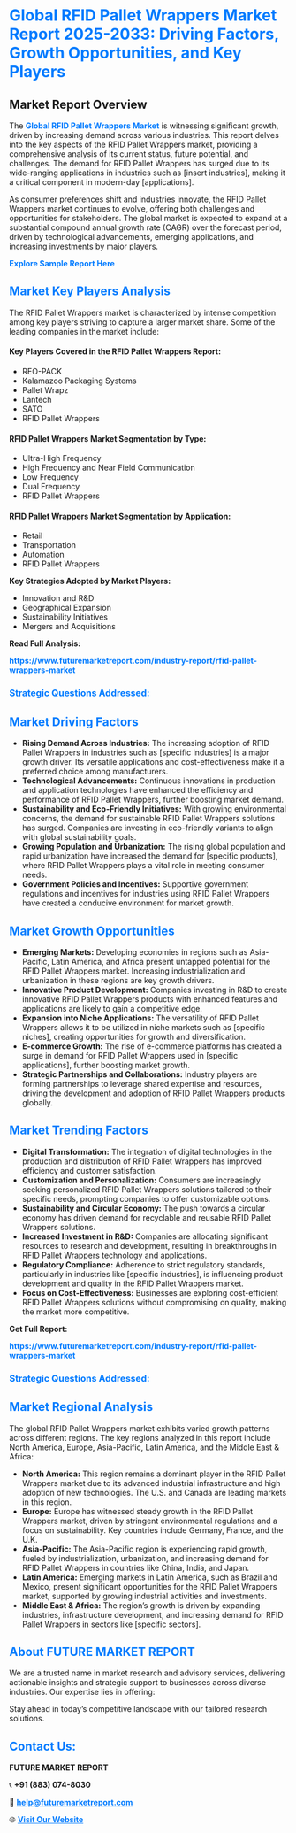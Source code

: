 <h1 style="color: #007BFF;">Global RFID Pallet Wrappers Market Report 2025-2033: Driving Factors, Growth Opportunities, and Key Players</h1>

<section id="overview">
<h2>Market Report Overview</h2>
<p>The <a href="https://www.futuremarketreport.com/industry-report/rfid-pallet-wrappers-market" style="color: #007BFF; text-decoration: none;"><strong>Global RFID Pallet Wrappers Market</strong></a> is witnessing significant growth, driven by increasing demand across various industries. This report delves into the key aspects of the RFID Pallet Wrappers market, providing a comprehensive analysis of its current status, future potential, and challenges. The demand for RFID Pallet Wrappers has surged due to its wide-ranging applications in industries such as [insert industries], making it a critical component in modern-day [applications].</p>
<p>As consumer preferences shift and industries innovate, the RFID Pallet Wrappers market continues to evolve, offering both challenges and opportunities for stakeholders. The global market is expected to expand at a substantial compound annual growth rate (CAGR) over the forecast period, driven by technological advancements, emerging applications, and increasing investments by major players.</p>
</section>

<section id="overview">
<p><a href="https://www.futuremarketreport.com/request-sample/reportId=110475" style="color: #007BFF; text-decoration: none;"><strong>Explore Sample Report Here</strong></a></p>
</section>

<section id="key-players">
<h2 style="color: #007BFF;">Market Key Players Analysis</h2>
<p>The RFID Pallet Wrappers market is characterized by intense competition among key players striving to capture a larger market share. Some of the leading companies in the market include:</p>
<h4>Key Players Covered in the RFID Pallet Wrappers Report:</h4>
<ul><li>REO-PACK</li><li>Kalamazoo Packaging Systems</li><li>Pallet Wrapz</li><li>Lantech</li><li>SATO</li><li>RFID Pallet Wrappers</li></ul>
<h4>RFID Pallet Wrappers Market Segmentation by Type:</h4>
<ul><li>Ultra-High Frequency</li><li>High Frequency and Near Field Communication</li><li>Low Frequency</li><li>Dual Frequency</li><li>RFID Pallet Wrappers</li></ul>

<h4>RFID Pallet Wrappers Market Segmentation by Application:</h4>
<ul><li>Retail</li><li>Transportation</li><li>Automation</li><li>RFID Pallet Wrappers</li></ul>
<p><strong>Key Strategies Adopted by Market Players:</strong></p>
<ul>
<li>Innovation and R&D</li>
<li>Geographical Expansion</li>
<li>Sustainability Initiatives</li>
<li>Mergers and Acquisitions</li>
</ul>
</section>

<section>
<p><strong>Read Full Analysis: </strong></p><a href="https://www.futuremarketreport.com/industry-report/rfid-pallet-wrappers-market" style="color: #007BFF; text-decoration: none;"><strong>https://www.futuremarketreport.com/industry-report/rfid-pallet-wrappers-market</strong></a>
<h3 style="color: #007BFF;">Strategic Questions Addressed:</h3>
</section>

<section id="driving-factors">
<h2 style="color: #007BFF;">Market Driving Factors</h2>
<ul>
<li><strong>Rising Demand Across Industries:</strong> The increasing adoption of RFID Pallet Wrappers in industries such as [specific industries] is a major growth driver. Its versatile applications and cost-effectiveness make it a preferred choice among manufacturers.</li>
<li><strong>Technological Advancements:</strong> Continuous innovations in production and application technologies have enhanced the efficiency and performance of RFID Pallet Wrappers, further boosting market demand.</li>
<li><strong>Sustainability and Eco-Friendly Initiatives:</strong> With growing environmental concerns, the demand for sustainable RFID Pallet Wrappers solutions has surged. Companies are investing in eco-friendly variants to align with global sustainability goals.</li>
<li><strong>Growing Population and Urbanization:</strong> The rising global population and rapid urbanization have increased the demand for [specific products], where RFID Pallet Wrappers plays a vital role in meeting consumer needs.</li>
<li><strong>Government Policies and Incentives:</strong> Supportive government regulations and incentives for industries using RFID Pallet Wrappers have created a conducive environment for market growth.</li>
</ul>
</section>

<section id="growth-opportunities">
<h2 style="color: #007BFF;">Market Growth Opportunities</h2>
<ul>
<li><strong>Emerging Markets:</strong> Developing economies in regions such as Asia-Pacific, Latin America, and Africa present untapped potential for the RFID Pallet Wrappers market. Increasing industrialization and urbanization in these regions are key growth drivers.</li>
<li><strong>Innovative Product Development:</strong> Companies investing in R&D to create innovative RFID Pallet Wrappers products with enhanced features and applications are likely to gain a competitive edge.</li>
<li><strong>Expansion into Niche Applications:</strong> The versatility of RFID Pallet Wrappers allows it to be utilized in niche markets such as [specific niches], creating opportunities for growth and diversification.</li>
<li><strong>E-commerce Growth:</strong> The rise of e-commerce platforms has created a surge in demand for RFID Pallet Wrappers used in [specific applications], further boosting market growth.</li>
<li><strong>Strategic Partnerships and Collaborations:</strong> Industry players are forming partnerships to leverage shared expertise and resources, driving the development and adoption of RFID Pallet Wrappers products globally.</li>
</ul>
</section>

<section id="trending-factors">
<h2 style="color: #007BFF;">Market Trending Factors</h2>
<ul>
<li><strong>Digital Transformation:</strong> The integration of digital technologies in the production and distribution of RFID Pallet Wrappers has improved efficiency and customer satisfaction.</li>
<li><strong>Customization and Personalization:</strong> Consumers are increasingly seeking personalized RFID Pallet Wrappers solutions tailored to their specific needs, prompting companies to offer customizable options.</li>
<li><strong>Sustainability and Circular Economy:</strong> The push towards a circular economy has driven demand for recyclable and reusable RFID Pallet Wrappers solutions.</li>
<li><strong>Increased Investment in R&D:</strong> Companies are allocating significant resources to research and development, resulting in breakthroughs in RFID Pallet Wrappers technology and applications.</li>
<li><strong>Regulatory Compliance:</strong> Adherence to strict regulatory standards, particularly in industries like [specific industries], is influencing product development and quality in the RFID Pallet Wrappers market.</li>
<li><strong>Focus on Cost-Effectiveness:</strong> Businesses are exploring cost-efficient RFID Pallet Wrappers solutions without compromising on quality, making the market more competitive.</li>
</ul>
</section>

<section>
<p><strong>Get Full Report: </strong></p><a href="https://www.futuremarketreport.com/industry-report/rfid-pallet-wrappers-market" style="color: #007BFF; text-decoration: none;"><strong>https://www.futuremarketreport.com/industry-report/rfid-pallet-wrappers-market</strong></a>
<h3 style="color: #007BFF;">Strategic Questions Addressed:</h3>
</section>


<section id="regional-analysis">
<h2 style="color: #007BFF;">Market Regional Analysis</h2>
<p>The global RFID Pallet Wrappers market exhibits varied growth patterns across different regions. The key regions analyzed in this report include North America, Europe, Asia-Pacific, Latin America, and the Middle East & Africa:</p>
<ul>
<li><strong>North America:</strong> This region remains a dominant player in the RFID Pallet Wrappers market due to its advanced industrial infrastructure and high adoption of new technologies. The U.S. and Canada are leading markets in this region.</li>
<li><strong>Europe:</strong> Europe has witnessed steady growth in the RFID Pallet Wrappers market, driven by stringent environmental regulations and a focus on sustainability. Key countries include Germany, France, and the U.K.</li>
<li><strong>Asia-Pacific:</strong> The Asia-Pacific region is experiencing rapid growth, fueled by industrialization, urbanization, and increasing demand for RFID Pallet Wrappers in countries like China, India, and Japan.</li>
<li><strong>Latin America:</strong> Emerging markets in Latin America, such as Brazil and Mexico, present significant opportunities for the RFID Pallet Wrappers market, supported by growing industrial activities and investments.</li>
<li><strong>Middle East & Africa:</strong> The region’s growth is driven by expanding industries, infrastructure development, and increasing demand for RFID Pallet Wrappers in sectors like [specific sectors].</li>
</ul>
</section>

<footer>
<h2 style="color: #007BFF;">About FUTURE MARKET REPORT</h2>
<p>We are a trusted name in market research and advisory services, delivering actionable insights and strategic support to businesses across diverse industries. Our expertise lies in offering:</p>

<p>Stay ahead in today’s competitive landscape with our tailored research solutions.</p>

<h2 style="color: #007BFF;">Contact Us:</h2>
<p><strong>FUTURE MARKET REPORT</strong></p>
<p>📞 <strong>+91 (883) 074-8030</strong></p>
<p>📧 <strong><a href="mailto:help@futuremarketreport.com" style="color: #007BFF;">help@futuremarketreport.com</a></strong></p>
<p>🌐 <strong><a href="https://www.futuremarketreport.com/" style="color: #007BFF;">Visit Our Website</a></strong></p>
</footer>